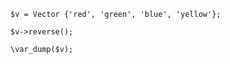```basic-usage.hack
$v = Vector {'red', 'green', 'blue', 'yellow'};

$v->reverse();

\var_dump($v);
```
